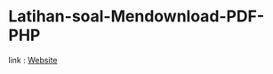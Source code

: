 # Latihan-soal-Mendownload-PDF-PHP
link : <a href=" https://kieltugaspweb.000webhostapp.com/">Website</a>
